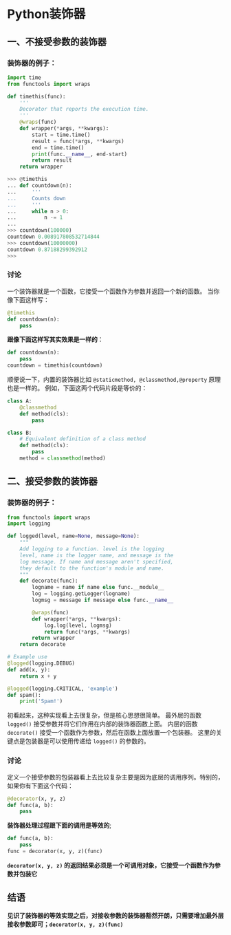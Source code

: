 # Python装饰器

## 一、不接受参数的装饰器

### 装饰器的例子：

```python
import time
from functools import wraps

def timethis(func):
    '''
    Decorator that reports the execution time.
    '''
    @wraps(func)
    def wrapper(*args, **kwargs):
        start = time.time()
        result = func(*args, **kwargs)
        end = time.time()
        print(func.__name__, end-start)
        return result
    return wrapper
```

```python
>>> @timethis
... def countdown(n):
...     '''
...     Counts down
...     '''
...     while n > 0:
...         n -= 1
...
>>> countdown(100000)
countdown 0.008917808532714844
>>> countdown(10000000)
countdown 0.87188299392912
>>>
```

### 讨论

一个装饰器就是一个函数，它接受一个函数作为参数并返回一个新的函数。 当你像下面这样写：

```python
@timethis
def countdown(n):
    pass
```

**跟像下面这样写其实效果是一样的**：

```python
def countdown(n):
    pass
countdown = timethis(countdown)
```

顺便说一下，内置的装饰器比如 `@staticmethod, @classmethod,@property` 原理也是一样的。 例如，下面这两个代码片段是等价的：

```python
class A:
    @classmethod
    def method(cls):
        pass

class B:
    # Equivalent definition of a class method
    def method(cls):
        pass
    method = classmethod(method)
```

## 二、接受参数的装饰器

### 装饰器的例子：

```python
from functools import wraps
import logging

def logged(level, name=None, message=None):
    """
    Add logging to a function. level is the logging
    level, name is the logger name, and message is the
    log message. If name and message aren't specified,
    they default to the function's module and name.
    """
    def decorate(func):
        logname = name if name else func.__module__
        log = logging.getLogger(logname)
        logmsg = message if message else func.__name__

        @wraps(func)
        def wrapper(*args, **kwargs):
            log.log(level, logmsg)
            return func(*args, **kwargs)
        return wrapper
    return decorate

# Example use
@logged(logging.DEBUG)
def add(x, y):
    return x + y

@logged(logging.CRITICAL, 'example')
def spam():
    print('Spam!')
```

初看起来，这种实现看上去很复杂，但是核心思想很简单。 最外层的函数 `logged()` 接受参数并将它们作用在内部的装饰器函数上面。 内层的函数 `decorate()` 接受一个函数作为参数，然后在函数上面放置一个包装器。 这里的关键点是包装器是可以使用传递给 `logged()` 的参数的。

### 讨论

定义一个接受参数的包装器看上去比较复杂主要是因为底层的调用序列。特别的，如果你有下面这个代码：

```python
@decorator(x, y, z)
def func(a, b):
    pass
```

**装饰器处理过程跟下面的调用是等效的**;

```python
def func(a, b):
    pass
func = decorator(x, y, z)(func)
```

**`decorator(x, y, z)` 的返回结果必须是一个可调用对象，它接受一个函数作为参数并包装它**

## 结语
**见识了装饰器的等效实现之后，对接收参数的装饰器豁然开朗，只需要增加最外层接收参数即可；`decorator(x, y, z)(func)`**


